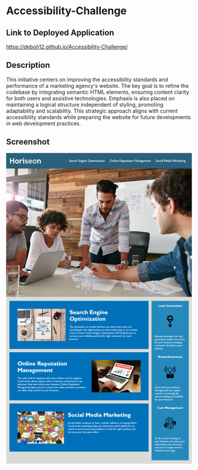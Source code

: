 # Accessibility-Challenge

## Link to Deployed Application
https://deboh12.github.io/Accessibility-Challenge/

## Description
This initiative centers on improving the accessibility standards and performance of a marketing agency's website. The key goal is to refine the codebase by integrating semantic HTML elements, ensuring content clarity for both users and assistive technologies. Emphasis is also placed on maintaining a logical structure independent of styling, promoting adaptability and scalability. This strategic approach aligns with current accessibility standards while preparing the website for future developments in web development practices.

## Screenshot
![Alt text](image-2.png)
